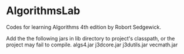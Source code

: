 # AlgorithmsLab
Codes for learning Algorithms 4th edition by Robort Sedgewick.

Add the the following jars in lib directory to project's classpath, or the project may fail to compile.
algs4.jar
j3dcore.jar
j3dutils.jar
vecmath.jar
